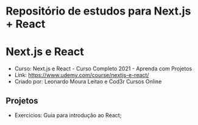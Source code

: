# Repositório de estudos para Next.js + React
# Next.js e React
- Curso: Next.js e React - Curso Completo 2021 - Aprenda com Projetos
- Link: https://www.udemy.com/course/nextjs-e-react/
- Criado por: Leonardo Moura Leitao e Cod3r Cursos Online
## Projetos
- Exercicios: Guia para introdução ao React;
